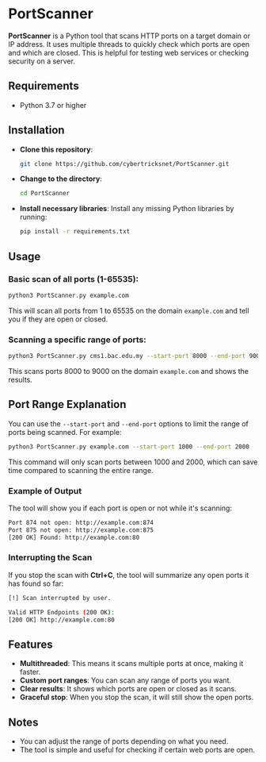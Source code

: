 
# PortScanner

**PortScanner** is a Python tool that scans HTTP ports on a target domain or IP address. It uses multiple threads to quickly check which ports are open and which are closed. This is helpful for testing web services or checking security on a server.

## Requirements
- Python 3.7 or higher

## Installation

- **Clone this repository**:
   ```bash
   git clone https://github.com/cybertricksnet/PortScanner.git
   ```

- **Change to the directory**:
   ```bash
   cd PortScanner
   ```

- **Install necessary libraries**:
   Install any missing Python libraries by running:
   ```bash
   pip install -r requirements.txt
   ```

## Usage

### **Basic scan of all ports (1-65535)**:
```bash
python3 PortScanner.py example.com
```
This will scan all ports from 1 to 65535 on the domain `example.com` and tell you if they are open or closed.

### **Scanning a specific range of ports**:
```bash
python3 PortScanner.py cms1.bac.edu.my --start-port 8000 --end-port 9000
```
This scans ports 8000 to 9000 on the domain `example.com` and shows the results.

## Port Range Explanation

You can use the `--start-port` and `--end-port` options to limit the range of ports being scanned. For example:
   ```bash
   python3 PortScanner.py example.com --start-port 1000 --end-port 2000
   ```

This command will only scan ports between 1000 and 2000, which can save time compared to scanning the entire range.

### Example of Output

The tool will show you if each port is open or not while it's scanning:
```bash
Port 874 not open: http://example.com:874
Port 875 not open: http://example.com:875
[200 OK] Found: http://example.com:80
```

### Interrupting the Scan

If you stop the scan with **Ctrl+C**, the tool will summarize any open ports it has found so far:
```bash
[!] Scan interrupted by user.

Valid HTTP Endpoints (200 OK):
[200 OK] http://example.com:80
```

## Features

- **Multithreaded**: This means it scans multiple ports at once, making it faster.
- **Custom port ranges**: You can scan any range of ports you want.
- **Clear results**: It shows which ports are open or closed as it scans.
- **Graceful stop**: When you stop the scan, it will still show the open ports.

## Notes

- You can adjust the range of ports depending on what you need.
- The tool is simple and useful for checking if certain web ports are open.

